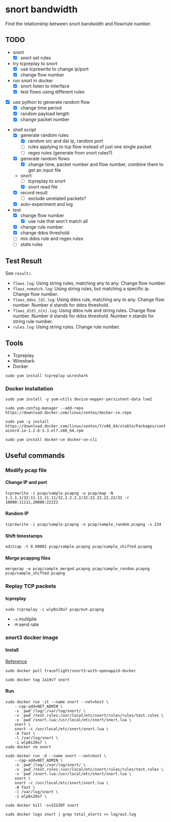 # snort bandwidth
Find the relationship between snort bandwidth and flow/rule number.

## TODO

- snort
    - [x] snort set rules

- try tcpreplay to snort
    - [x] use tcprewrite to change ip/port
    - [x] change flow number

- run snort in docker
    - [x] snort listen to interface
    - [x] test flows using different rules

- [x] use python to generate random flow
    - [x] change time period
    - [x] random payload length
    - [x] change packet number

- shell script
    - [x] generate random rules
        - [x] random src and dst ip, random port
        - [ ] rules applying to tcp flow instead of just one single packet
        - [ ] regex rules (generate from snort rules?)
    - [x] generate random flows
        - [x] change time, packet number and flow number, combine them to get an input file
    - snort
        - [ ] tcpreplay to snort
        - [x] snort read file
    - [x] record result
        - [ ] exclude unrelated packets?
    - [x] auto-experiment and log

- test
    - [x] change flow number
        - [x] use rule that won't match all
    - [x] change rule number
    - [x] change ddos threshold
    - [ ] mix ddos rule and regex rules
    - [ ] state rules

## Test Result
See `result/`.

- `flows.log`: Using string rules, matching any to any. Change flow number.
- `flows_nomatch.log`: Using string rules, but matching a specific ip. Change flow number.
- `flows_ddos_[d].log`: Using ddos rule, matching any to any. Change flow number. Number d stands for ddos threshold.
- `flows_d[d]_n[n].log`: Using ddos rule and string rules. Change flow number. Number d stands for ddos threshold. Number n stands for string rule number.
- `rules.log`: Using string rules. Change rule number.

## Tools
- Tcpreplay
- Wireshark
- Docker

`sudo yum install tcpreplay wireshark`

### Docker installation
`sudo yum install -y yum-utils device-mapper-persistent-data lvm2`

`sudo yum-config-manager --add-repo https://download.docker.com/linux/centos/docker-ce.repo`

`sudo yum -y install https://download.docker.com/linux/centos/7/x86_64/stable/Packages/containerd.io-1.2.6-3.3.el7.x86_64.rpm`

`sudo yum install docker-ce docker-ce-cli`

## Useful commands

### Modify pcap file

#### Change IP and port
`tcprewrite -i pcap/sample.pcapng -o pcap/map -N 1.1.1.1/32:11.11.11.11/32,2.2.2.2/32:22.22.22.22/32 -r 10000:11111,20000:22222`

#### Random IP
`tcprewrite -i pcap/sample.pcapng -o pcap/sample_random.pcapng -s 234`

#### Shift timestamps
`editcap -t 0.00001 pcap/sample.pcapng pcap/sample_shifted.pcapng`

#### Merge pcappng files
`mergecap -w pcap/sample_merged.pcapng pcap/sample_random.pcapng pcap/sample_shifted.pcapng`

### Replay TCP packets

#### tcpreplay
`sudo tcpreplay -i wlp0s20u7 pcap/out.pcapng`

- `-x` multiplie
- `-M` send rate

### snort3 docker image

#### Install

[Reference](github.com/traceflight/snort3-with-openappid-docker)

`sudo docker pull traceflight/snort3-with-openappid-docker`

`sudo docker tag 1a19c7 snort`

#### Run

```
sudo docker run -it --name snort --net=host \
    --cap-add=NET_ADMIN \
    -v `pwd`/log/:/var/log/snort/ \
    -v `pwd`/test.rules:/usr/local/etc/snort/rules/rules/test.rules \
    -v `pwd`/snort.lua:/usr/local/etc/snort/snort.lua \
    snort \
    snort -c /usr/local/etc/snort/snort.lua \
    -A fast \
    -l /var/log/snort \
    -i wlp0s20u7 \
sudo docker rm snort
```

```
sudo docker run -d --name snort --net=host \
    --cap-add=NET_ADMIN \
    -v `pwd`/log/:/var/log/snort/ \
    -v `pwd`/test.rules:/usr/local/etc/snort/rules/rules/test.rules \
    -v `pwd`/snort.lua:/usr/local/etc/snort/snort.lua \
    snort \
    snort -c /usr/local/etc/snort/snort.lua \
    -A fast \
    -l /var/log/snort \
    -i wlp0s20u7 \
```

```
sudo docker kill -s=SIGINT snort
```

```
sudo docker logs snort | grep total_alerts >> log/out.log
```
